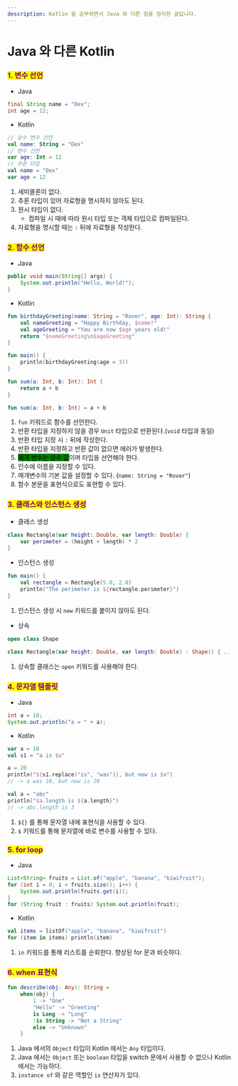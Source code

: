 ```yaml
---
description: Kotlin 을 공부하면서 Java 와 다른 점을 정리한 글입니다.
---
```


# Java 와 다른 Kotlin

### <mark style="color:purple;">1. 변수 선언</mark>

* Java

```java
final String name = "Dex";
int age = 12;
```

* Kotlin

```kotlin
// 상수 변수 선언
val name: String = "Dex"
// 변수 선언
var age: Int = 12
// 추론 타입
val name = "Dex"
var age = 12
```

1. 세미콜론이 없다.
2. 추론 타입이 있어 자료형을 명시하지 않아도 된다.
3. 원시 타입이 없다.
   * 컴파일 시 때에 따라 원시 타입 또는 객체 타입으로 컴파일된다.
4. 자료형을 명시할 때는 `:` 뒤에 자료형을 작성한다.

### <mark style="color:purple;">2. 함수 선언</mark>

* Java

```java
public void main(String[] args) {
	System.out.println("Hello, World!");
}
```

* Kotlin

```kotlin
fun birthdayGreeting(name: String = "Rover", age: Int): String {
	val nameGreeting = "Happy Birthday, $name!"
	val ageGreeting = "You are now $age years old!"
	return "$nameGreeting\n$ageGreeting"
}

fun main() {
	println(birthdayGreeting(age = 3))
}
```

```kotlin
fun sum(a: Int, b: Int): Int {
    return a + b
}

fun sum(a: Int, b: Int) = a + b
```

1. `fun` 키워드로 함수를 선언한다.
2. 반환 타입을 지정하지 않을 경우 `Unit` 타입으로 반환된다.(`void` 타입과 동일)
3. 반환 타입 지정 시 `:` 뒤에 작성한다.
4. 반환 타입을 지정하고 반환 값이 없으면 에러가 발생한다.
5. <mark style="background-color:green;">매개 변수는 상수 값</mark>이며 타입을 선언해야 한다.
6. 인수에 이름을 지정할 수 있다.
7. 매개변수의 기본 값을 설정할 수 있다. (`name: String = "Rover"`)
8. 함수 본문을 표현식으로도 표현할 수 있다.

### <mark style="color:purple;">3. 클래스와 인스턴스 생성</mark>

* 클래스 생성

```kotlin
class Rectangle(var height: Double, var length: Double) {
    var perimeter = (height + length) * 2
}
```

* 인스턴스 생성

```kotlin
fun main() {
    val rectangle = Rectangle(5.0, 2.0)
    println("The perimeter is ${rectangle.perimeter}")
}
```

1. 인스턴스 생성 시 `new` 키워드를 붙이지 않아도 된다.

* 상속

```kotlin
open class Shape

class Rectangle(var height: Double, var length: Double) : Shape() { ... }
```

1. 상속할 클래스는 `open` 키워드를 사용해야 한다.

### <mark style="color:purple;">4. 문자열 템플릿</mark>

* Java

```java
int a = 10;
System.out.println("a = " + a);
```

* Kotlin

```kotlin
var a = 10
val s1 = "a is $a"

a = 20
println("${s1.replace("is", "was")}, but now is $a")
// -> a was 10, but now is 20
```

```kotlin
val a = "abc"
println("$a.length is ${a.length}")
// -> abc.length is 3
```

1. `${}` 를 통해 문자열 내에 표현식을 사용할 수 있다.
2. `$` 키워드를 통해 문자열에 바로 변수를 사용할 수 있다.

### <mark style="color:purple;">5. for loop</mark>

* Java

```java
List<String> fruits = List.of("apple", "banana", "kiwifruit");
for (int i = 0; i < fruits.size(); i++) {
    System.out.println(fruits.get(i));
}
for (String fruit : fruits) System.out.println(fruit);
```

* Kotlin

```kotlin
val items = listOf("apple", "banana", "kiwifruit")
for (item in items) println(item)
```

1. `in` 키워드를 통해 리스트를 순회한다. 향상된 for 문과 비슷하다.

### <mark style="color:purple;">6. when 표현식</mark>

```kotlin
fun describe(obj: Any): String =
    when(obj) {
        1 -> "One"
        "Hello" -> "Greeting"
        is Long -> "Long"
        !is String -> "Not a String"
        else -> "Unknown"
    }
```

1. Java 에서의 `Object` 타입이 Kotlin 에서는 `Any` 타입이다.
2. Java 에서는 `Object` 또는 `boolean` 타입을 switch 문에서 사용할 수 없으나 Kotlin 에서는 가능하다.
3. `instance of` 와 같은 역할인 `is` 연산자가 있다.

